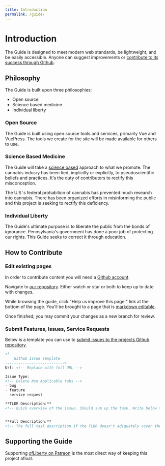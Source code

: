 ```yaml
---
title: Introduction
permalink: /guide/
---
```

# Introduction

The Guide is designed to meet modern web standards, be lightweight, and be easily accessible. Anyone can suggest improvements or [contribute to its success through Github](https://github.com/OfLiberty/pacannabis.guide).

## Philosophy

The Guide is built upon three philosophies:

- Open source
- Science based medicine
- Individual liberty

### Open Source

The Guide is built using open source tools and services, primarily Vue and VuePress. The tools we create for the site will be made available for others to use. 

### Science Based Medicine

The Guide will take a [science based](https://sciencebasedmedicine.org/about-science-based-medicine/) approach to what we promote. The cannabis indusry has been tied, implicitly or explicitly, to pseudoscientific beliefs and practices. It's the duty of contributors to rectify this misconception.

The U.S.'s federal prohabition of cannabis has prevented much research into cannabis. There has been organized efforts in misinforming the public and this project is seeking to rectify this deficiency.

### Individual Liberty

The Guide's ultimate purpose is to liberate the public from the bonds of ignorance. Pennsylvania's government has done a poor job of protecting our rights. This Guide seeks to correct it through education.

## How to Contribute

### Edit existing pages
In order to contribute content you will need a [Github account](https://github.com/).

Navigate to [our repository](https://github.com/OfLiberty/pacannabis.guide). Either <i class="fas fa-eye"></i> watch or <i class="fas fa-star"></i> star or both to keep up to date with changes.

While browsing the guide, click "Help us improve this page!" link at the bottom of the page. You'll be brought to a page that is [markdown editable](https://github.com/adam-p/markdown-here/wiki/Markdown-Cheatsheet).

Once finished, you may commit your changes as a new branch for review. 

### Submit Features, Issues, Service Requests

Below is a template you can use to [submit issues to the projects Github repository](https://github.com/OfLiberty/pacannabis.guide/issues/new).

```md 
<!-- 
    Github Issue Template
--------------------------->
Url: <!-- Replace with full URL -->

Issue Type: 
<!-- Delete Non Applicable tabs -->
- bug
- feature
- service request

**TLDR Description:** 
<!-- Quick overview of the issue. Should sum up the task. Write below this line. -->


**Full Description:** 
<!-- The full task description if the TLDR doesn't adiquately cover the request. Write below this line.-->


```




## Supporting the Guide

Supporting [ofLiberty on Patreon](https://www.patreon.com/ofLiberty) is the most direct way of keeping this project afloat. 